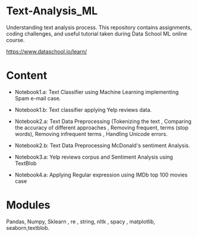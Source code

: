 # Text-Analysis_ML

Understanding text analysis process. This repository contains assignments, coding challenges, and useful tutorial taken during Data School ML online course.

https://www.dataschool.io/learn/ 

# Content

- Notebook1.a: Text Classifier using Machine Learning implementing Spam e-mail case. <br>

- Notebook1.b: Text classifier applying Yelp reviews data.<br>

- Notebook2.a: Text Data Preprocessing (Tokenizing the text , Comparing the accuracy of different approaches , Removing frequent, terms (stop words), Removing infrequent terms , Handling Unicode errors.<br>

- Notebook2.b: Text Data Preprocessing McDonald's sentiment Analysis.<br>

- Notebook3.a: Yelp reviews corpus and Sentiment Analysis using TextBlob

- Notebook4.a: Applying Regular expression using IMDb top 100 movies case


# Modules

Pandas, Numpy, Sklearn , re , string, nltk , spacy , matplotlib, seaborn,textblob.
